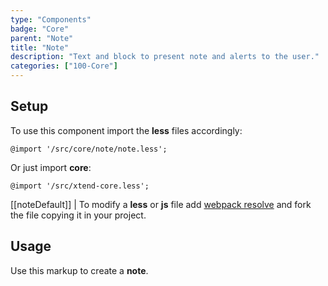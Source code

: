 ```yaml
---
type: "Components"
badge: "Core"
parent: "Note"
title: "Note"
description: "Text and block to present note and alerts to the user."
categories: ["100-Core"]
---
```


## Setup

To use this component import the **less** files accordingly:

```less
@import '/src/core/note/note.less';
```

Or just import **core**:

```less
@import '/src/xtend-core.less';
```

[[noteDefault]]
| To modify a **less** or **js** file add [webpack resolve](/introduction/setup#usage-webpack) and fork the file copying it in your project.

## Usage

Use this markup to create a **note**.

<script type="text/plain" class="language-markup">
  <div class="note note-default">
    <!-- content -->
  </div>
</script>
